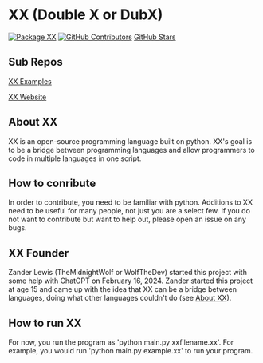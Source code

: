 # XX (Double X or DubX)

[![Package XX](https://github.com/XX-Development/XX/actions/workflows/package-xx.yml/badge.svg?branch=master)](https://github.com/XX-Development/XX/actions/workflows/package-xx.yml)
[![GitHub Contributors](https://img.shields.io/github/contributors/XX-Development/XX?label=Contributors)](https://github.com/XX-Development/XX/graphs/contributors)
[GitHub Stars](https://img.shields.io/github/stars/XX-Development/XX?label=Stars)

## Sub Repos
[XX Examples](https://github.com/WolfTheDeveloper/XX-Examples)

[XX Website](https://github.com/WolfTheDeveloper/XXWebsite)

## About XX

XX is an open-source programming language built on python. XX's goal is to be a bridge between programming languages and allow programmers to code in multiple languages in one script.

## How to conribute

In order to contribute, you need to be familiar with python. Additions to XX need to be useful for many people, not just you are a select few. If you do not want to contribute but want to help out, please open an issue on any bugs.

## XX Founder

Zander Lewis (TheMidnightWolf or WolfTheDev) started this project with some help with ChatGPT on February 16, 2024. Zander started this project at age 15 and came up with the idea that XX can be a bridge between languages, doing what other languages couldn't do (see [About XX](https://github.com/WolfTheDeveloper/XX#about-xx)).

## How to run XX

For now, you run the program as 'python main.py xxfilename.xx'. For example, you would run 'python main.py example.xx' to run your program.

